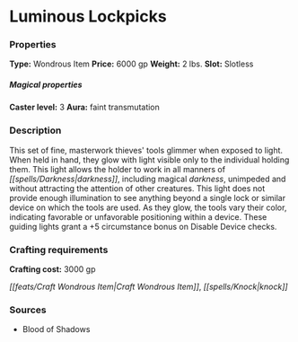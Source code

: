 ﻿---
Title: "Luminous Lockpicks"
Type: "Wondrous Item"
Price: "6000 gp"
Weight: "2 lbs."
Slot: "Slotless"
Caster level: "3"
Aura: "faint transmutation"
Description: |
  "This set of fine, masterwork thieves' tools glimmer when exposed to light. When held in hand, they glow with light visible only to the individual holding them. This light allows the holder to work in all manners of darkness, including magical darkness, unimpeded and without attracting the attention of other creatures. This light does not provide enough illumination to see anything beyond a single lock or similar device on which the tools are used. As they glow, the tools vary their color, indicating favorable or unfavorable positioning within a device. These guiding lights grant a +5 circumstance bonus on Disable Device checks."
Crafting cost: "3000 gp"
Sources: "['Blood of Shadows']"
---

# Luminous Lockpicks

### Properties

**Type:** Wondrous Item **Price:** 6000 gp **Weight:** 2 lbs. **Slot:** Slotless

##### Magical properties

**Caster level:** 3 **Aura:** faint transmutation

### Description

This set of fine, masterwork thieves' tools glimmer when exposed to light. When held in hand, they glow with light visible only to the individual holding them. This light allows the holder to work in all manners of _[[spells/Darkness|darkness]]_, including magical _darkness_, unimpeded and without attracting the attention of other creatures. This light does not provide enough illumination to see anything beyond a single lock or similar device on which the tools are used. As they glow, the tools vary their color, indicating favorable or unfavorable positioning within a device. These guiding lights grant a +5 circumstance bonus on Disable Device checks.

### Crafting requirements

**Crafting cost:** 3000 gp

_[[feats/Craft Wondrous Item|Craft Wondrous Item]]_, _[[spells/Knock|knock]]_

### Sources

* Blood of Shadows